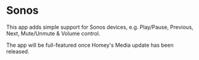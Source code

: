 # Sonos

This app adds simple support for Sonos devices, e.g. Play/Pause, Previous, Next, Mute/Unmute & Volume control.

The app will be full-featured once Homey's Media update has been released.